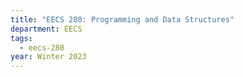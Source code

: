 ```yaml
---
title: "EECS 280: Programming and Data Structures"
department: EECS
tags:
  - eecs-280
year: Winter 2023
---
```

